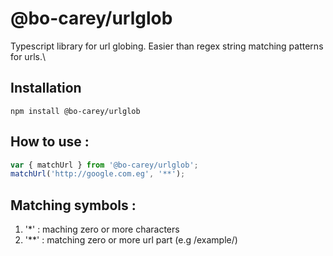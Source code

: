 # @bo-carey/urlglob

Typescript library for url globing.
Easier than regex string matching patterns for urls.\

## Installation

```
npm install @bo-carey/urlglob
```

## How to use :

```javascript
var { matchUrl } from '@bo-carey/urlglob';
matchUrl('http://google.com.eg', '**');
```

## Matching symbols :

1. '\*' : maching zero or more characters
2. '\*\*' : matching zero or more url part (e.g /example/)
